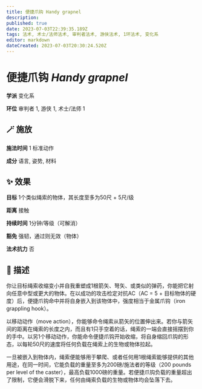 ```yaml
---
title: 便捷爪钩 Handy grapnel
description: 
published: true
date: 2023-07-03T22:39:35.189Z
tags: 法术, 术士/法师法术, 审判者法术, 游侠法术, 1环法术, 变化系
editor: markdown
dateCreated: 2023-07-03T20:30:24.520Z
---
```


# **便捷爪钩** *Handy grapnel*

**学派** 变化系 

**环位** 审判者 1, 游侠 1, 术士/法师 1

## 🪄 施放

**施法时间** 1 标准动作

**成分** 语言, 姿势, 材料

## ✨ 效果 

**目标** 1个类似绳索的物体，其长度至多为50尺 + 5尺/级 

**距离** 接触  

**持续时间** 1分钟/等级（可解消） 

**豁免** 强韧，通过则无效（物体）

**法术抗力** 否

## 📖 描述

你让目标绳索收缩变小并自我重塑成1根箭矢、弩矢、或类似的弹药，你能把它射向任意中型或更大的物体。在以成功的攻击检定对抗AC（AC = 5 + 目标物体的硬度）后，便捷爪钩命中并将自身嵌入到该物体中，强度相当于金属爪钩（iron grappling hook）。

以移动动作（move action），你能够命令绳索从箭矢的位置伸出来。若你与箭矢间的距离在绳索的长度之内，而且有1只手空着的话，绳索的一端会直接摇摆到你的手中。以另1个移动动作，你能命令便捷爪钩开始收缩，将自身缩回爪钩的形态，以每轮50尺的速度将任何负载在绳索上的生物或物体拉起。

一旦被嵌入到物体内，绳索便能够用于攀爬、或者任何用1根绳索能够提供的其他用途，在同一时间，它能负载的重量至多为200磅/施法者的等级（200 pounds per level of the caster），最高负载1000磅的重量。若便捷爪钩负载的重量超出了限制，它便会滑脱下来，任何由绳索负载的生物或物体均会坠落下去。
    